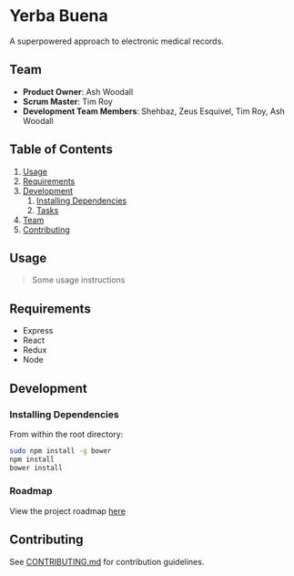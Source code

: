 # Yerba Buena

A superpowered approach to electronic medical records.

## Team

  - __Product Owner__: Ash Woodall
  - __Scrum Master__: Tim Roy
  - __Development Team Members__: Shehbaz, Zeus Esquivel, Tim Roy, Ash Woodall

## Table of Contents

1. [Usage](#Usage)
1. [Requirements](#requirements)
1. [Development](#development)
    1. [Installing Dependencies](#installing-dependencies)
    1. [Tasks](#tasks)
1. [Team](#team)
1. [Contributing](#contributing)

## Usage

> Some usage instructions

## Requirements

- Express
- React
- Redux
- Node

## Development

### Installing Dependencies

From within the root directory:

```sh
sudo npm install -g bower
npm install
bower install
```

### Roadmap

View the project roadmap [here](LINK_TO_PROJECT_ISSUES)


## Contributing

See [CONTRIBUTING.md](https://github.com/unexpected-lion/ourglass/blob/master/contributing.md) for contribution guidelines.
